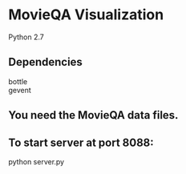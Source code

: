 # MovieQA Visualization
Python 2.7  

## Dependencies
bottle    
gevent 

## You need the MovieQA data files.

## To start server at port 8088:  
python server.py
